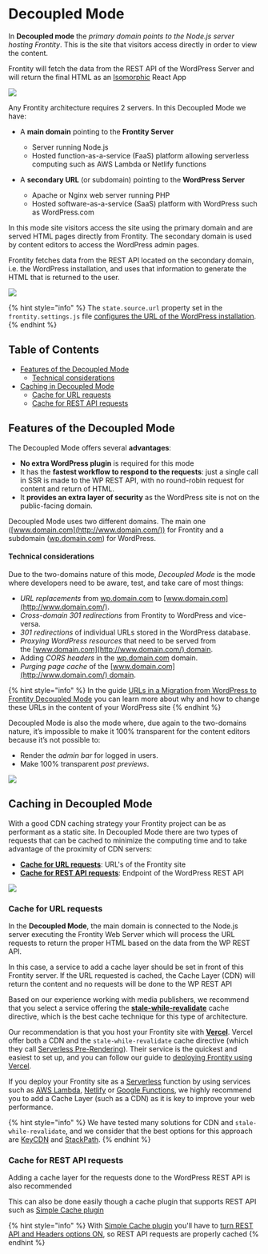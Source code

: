 # Decoupled Mode

In **Decoupled mode** the _primary domain points to the Node.js server hosting Frontity_. This is the site that visitors access directly in order to view the content.

Frontity will fetch the data from the REST API of the WordPress Server and will return the final HTML as an [Isomorphic](https://medium.com/capital-one-tech/why-everyone-is-talking-about-isomorphic-universal-javascript-and-why-it-matters-38c07c87905) React App

![](https://frontity.org/wp-content/uploads/2021/04/frontity-architecture.png)

Any Frontity architecture requires 2 servers. In this Decoupled Mode we have:

- A **main domain** pointing to the **Frontity Server**
  - Server running Node.js
  - Hosted function-as-a-service (FaaS) platform allowing serverless computing such as AWS Lambda or Netlify functions

- A **secondary URL** (or subdomain) pointing to the **WordPress Server**
  - Apache or Nginx web server running PHP
  - Hosted software-as-a-service (SaaS) platform with WordPress such as WordPress.com

In this mode site visitors access the site using the primary domain and are served HTML pages directly from Frontity. The secondary domain is used by content editors to access the WordPress admin pages.

Frontity fetches data from the REST API located on the secondary domain, i.e. the WordPress installation, and uses that information to generate the HTML that is returned to the user.

![](https://frontity.org/wp-content/uploads/2021/05/workflow-decoupled-mode.png)

{% hint style="info" %}
The `state.source.url` property set in the `frontity.settings.js` file [configures the URL of the WordPress installation](../guides/setting-url-wordpress-source-data.md).
{% endhint %}

## Table of Contents

<!-- toc -->

- [Features of the Decoupled Mode](#features-of-the-decoupled-mode)
    + [Technical considerations](#technical-considerations)
- [Caching in Decoupled Mode](#caching-in-decoupled-mode)
  * [Cache for URL requests](#cache-for-url-requests)
  * [Cache for REST API requests](#cache-for-rest-api-requests)

<!-- tocstop -->

## Features of the Decoupled Mode

The Decoupled Mode offers several **advantages**:

- **No extra WordPress plugin** is required for this mode
- It has the **fastest workflow to respond to the requests**: just a single call in SSR is made to the WP REST API, with no round-robin request for content and return of HTML.
- It **provides an extra layer of security** as the WordPress site is not on the public-facing domain.

Decoupled Mode uses two different domains. The main one ([www.domain.com](http://www.domain.com/)) for Frontity and a subdomain ([wp.domain.com](http://wp.domain.com/)) for WordPress.

#### Technical considerations

Due to the two-domains nature of this mode, _Decoupled Mode_ is the mode where developers need to be aware, test, and take care of most things:

- _URL replacements_ from [wp.domain.com](http://wp.domain.com/) to [www.domain.com](http://www.domain.com/).
- _Cross-domain 301 redirections_ from Frontity to WordPress and vice-versa.
- _301 redirections_ of individual URLs stored in the WordPress database.
- _Proxying WordPress resources_ that need to be served from the [www.domain.com](http://www.domain.com/) domain.
- Adding _CORS headers_ in the [wp.domain.com](http://wp.domain.com/) domain.
- _Purging page cache_ of the [www.domain.com](http://www.domain.com/) domain.


{% hint style="info" %}
In the guide [URLs in a Migration from WordPress to Frontity Decoupled Mode](#) you can learn more about why and how to change these URLs in the content of your WordPress site
{% endhint %}


Decoupled Mode is also the mode where, due again to the two-domains nature, it’s impossible to make it 100% transparent for the content editors because it’s not possible to:

- Render the _admin bar_ for logged in users.
- Make 100% transparent _post previews_.

![](https://frontity.org/wp-content/uploads/2021/05/decoupled-mode-features.png)

## Caching in Decoupled Mode

With a good CDN caching strategy your Frontity project can be as performant as a static site. In Decoupled Mode there are two types of requests that can be cached to minimize the computing time and to take advantage of the proximity of CDN servers:

- **[Cache for URL requests](#)**: URL's of the Frontity site
- **[Cache for REST API requests](#)**: Endpoint of the WordPress REST API

![](https://frontity.org/wp-content/uploads/2021/05/cache-decoupled-mode.png)

### Cache for URL requests

In the **Decoupled Mode**, the main domain is connected to the Node.js server executing the Frontity Web Server which will process the URL requests to return the proper HTML based on the data from the WP REST API. 

In this case, a service to add a cache layer should be set in front of this Frontity server. If the URL requested is cached, the Cache Layer (CDN) will return the content and no requests will be done to the WP REST API

Based on our experience working with media publishers, we recommend that you select a service offering the [**stale-while-revalidate**](https://www.keycdn.com/blog/keycdn-supports-stale-while-revalidate) cache directive, which is the best cache technique for this type of architecture.

Our recommendation is that you host your Frontity site with [**Vercel**](https://vercel.com/). Vercel offer both a CDN and the `stale-while-revalidate` cache directive (which they call [Serverless Pre-Rendering](https://vercel.com/blog/serverless-pre-rendering)). Their service is the quickest and easiest to set up, and you can follow our guide to [deploying Frontity using Vercel](../deployment/deploy-using-vercel).

If you deploy your Frontity site as a [Serverless](https://hackernoon.com/what-is-serverless-architecture-what-are-its-pros-and-cons-cc4b804022e9) function by using services such as [AWS Lambda](https://aws.amazon.com/lambda), [Netlify](https://www.netlify.com/) or [Google Functions](https://cloud.google.com/functions/), we highly recommend you to add a Cache Layer (such as a CDN) as it is key to improve your web performance.

{% hint style="info" %}
We have tested many solutions for CDN and `stale-while-revalidate`, and we consider that the best options for this approach are [KeyCDN](https://www.keycdn.com) and [StackPath](https://www.stackpath.com/).
{% endhint %}


### Cache for REST API requests

Adding a cache layer for the requests done to the WordPress REST API is also recommended  

This can also be done easily though a cache plugin that supports REST API such as [Simple Cache plugin](https://wordpress.org/plugins/simple-cache/)

{% hint style="info" %}
With [Simple Cache plugin](https://wordpress.org/plugins/simple-cache/) you'll have to [turn REST API and Headers options ON](https://frontity.org/wp-content/uploads/2021/05/simple-cache-settings.png), so REST API requests are properly cached
{% endhint %}




